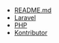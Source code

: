 <!-- docs/_sidebar.md -->
- [README.md](/)
- [Laravel](laravel.md)
- [PHP](php.md)
- [Kontributor](kontributor.md)
